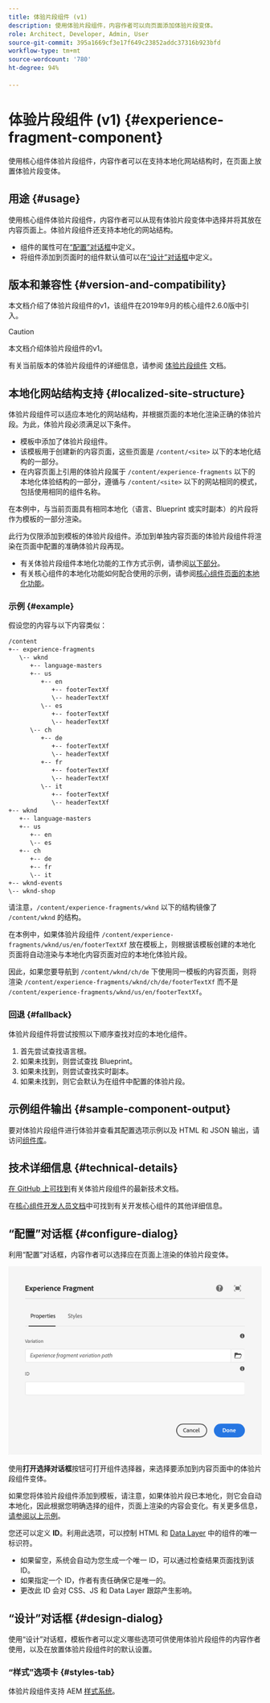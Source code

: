 ```yaml
---
title: 体验片段组件 (v1)
description: 使用体验片段组件，内容作者可以向页面添加体验片段变体。
role: Architect, Developer, Admin, User
source-git-commit: 395a1669cf3e17f649c23852addc37316b923bfd
workflow-type: tm+mt
source-wordcount: '780'
ht-degree: 94%

---
```



# 体验片段组件 (v1) {#experience-fragment-component}

使用核心组件体验片段组件，内容作者可以在支持本地化网站结构时，在页面上放置体验片段变体。

## 用途 {#usage}

使用核心组件体验片段组件，内容作者可以从现有体验片段变体中选择并将其放在内容页面上。体验片段组件还支持本地化的网站结构。

* 组件的属性可在[“配置”对话框](#configure-dialog)中定义。
* 将组件添加到页面时的组件默认值可以在[“设计”对话框](#design-dialog)中定义。

## 版本和兼容性 {#version-and-compatibility}

本文档介绍了体验片段组件的v1，该组件在2019年9月的核心组件2.6.0版中引入。

>[!CAUTION]
>
>本文档介绍体验片段组件的v1。
>
>有关当前版本的体验片段组件的详细信息，请参阅 [体验片段组件](/help/components/experience-fragment.md) 文档。

## 本地化网站结构支持 {#localized-site-structure}

体验片段组件可以适应本地化的网站结构，并根据页面的本地化渲染正确的体验片段。为此，体验片段必须满足以下条件。

* 模板中添加了体验片段组件。
* 该模板用于创建新的内容页面，这些页面是 `/content/<site>` 以下的本地化结构的一部分。
* 在内容页面上引用的体验片段属于 `/content/experience-fragments` 以下的本地化体验结构的一部分，遵循与 `/content/<site>` 以下的网站相同的模式，包括使用相同的组件名称。

在本例中，与当前页面具有相同本地化（语言、Blueprint 或实时副本）的片段将作为模板的一部分渲染。

此行为仅限添加到模板的体验片段组件。添加到单独内容页面的体验片段组件将渲染在页面中配置的准确体验片段再现。

* 有关体验片段组件本地化功能的工作方式示例，请参阅[以下部分](#example)。
* 有关核心组件的本地化功能如何配合使用的示例，请参阅[核心组件页面的本地化功能](/help/get-started/localization.md)。

### 示例 {#example}

假设您的内容与以下内容类似：

```
/content
+-- experience-fragments
   \-- wknd
      +-- language-masters
      +-- us
         +-- en
            +-- footerTextXf
            \-- headerTextXf
         \-- es
            +-- footerTextXf
            \-- headerTextXf
      \-- ch
         +-- de
            +-- footerTextXf
            \-- headerTextXf
         +-- fr
            +-- footerTextXf
            \-- headerTextXf
         \-- it
            +-- footerTextXf
            \-- headerTextXf
+-- wknd
   +-- language-masters
   +-- us
      +-- en
      \-- es
   +-- ch
      +-- de
      +-- fr
      \-- it
+-- wknd-events
\-- wknd-shop
```

请注意，`/content/experience-fragments/wknd` 以下的结构镜像了 `/content/wknd` 的结构。

在本例中，如果体验片段组件 `/content/experience-fragments/wknd/us/en/footerTextXf` 放在模板上，则根据该模板创建的本地化页面将自动渲染与本地化内容页面对应的本地化体验片段。

因此，如果您要导航到 `/content/wknd/ch/de` 下使用同一模板的内容页面，则将渲染 `/content/experience-fragments/wknd/ch/de/footerTextXf` 而不是 `/content/experience-fragments/wknd/us/en/footerTextXf`。

### 回退 {#fallback}

体验片段组件将尝试按照以下顺序查找对应的本地化组件。

1. 首先尝试查找语言根。
1. 如果未找到，则尝试查找 Blueprint。
1. 如果未找到，则尝试查找实时副本。
1. 如果未找到，则它会默认为在组件中配置的体验片段。

## 示例组件输出 {#sample-component-output}

要对体验片段组件进行体验并查看其配置选项示例以及 HTML 和 JSON 输出，请访问[组件库](https://adobe.com/go/aem_cmp_library_xf_cn)。

## 技术详细信息 {#technical-details}

[在 GitHub 上可找到](https://adobe.com/go/aem_cmp_tech_xf_v1_cn)有关体验片段组件的最新技术文档。

在[核心组件开发人员文档](/help/developing/overview.md)中可找到有关开发核心组件的其他详细信息。

## “配置”对话框 {#configure-dialog}

利用“配置”对话框，内容作者可以选择应在页面上渲染的体验片段变体。

![体验片段组件的“编辑”对话框](/help/assets/experience-fragment-edit.png)

使用&#x200B;**打开选择对话框**&#x200B;按钮可打开组件选择器，来选择要添加到内容页面中的体验片段组件变体。

如果您将体验片段组件添加到模板，请注意，如果体验片段已本地化，则它会自动本地化，因此根据您明确选择的组件，页面上渲染的内容会变化。有关更多信息，[请参阅以上示例](#example)。

您还可以定义 **ID**。利用此选项，可以控制 HTML 和 [Data Layer](/help/developing/data-layer/overview.md) 中的组件的唯一标识符。

* 如果留空，系统会自动为您生成一个唯一 ID，可以通过检查结果页面找到该 ID。
* 如果指定一个 ID，作者有责任确保它是唯一的。
* 更改此 ID 会对 CSS、JS 和 Data Layer 跟踪产生影响。

## “设计”对话框 {#design-dialog}

使用“设计”对话框，模板作者可以定义哪些选项可供使用体验片段组件的内容作者使用，以及在放置体验片段组件时的默认设置。

### “样式”选项卡 {#styles-tab}

体验片段组件支持 AEM [样式系统](/help/get-started/authoring.md#component-styling)。
